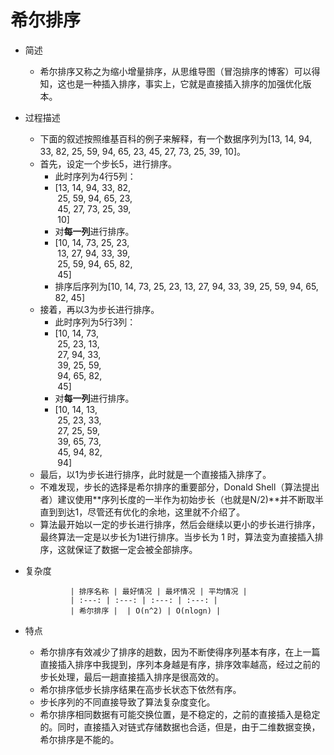 # 希尔排序
- 简述
	- 希尔排序又称之为缩小增量排序，从思维导图（冒泡排序的博客）可以得知，这也是一种插入排序，事实上，它就是直接插入排序的加强优化版本。
- 过程描述
	- 下面的叙述按照维基百科的例子来解释，有一个数据序列为[13, 14, 94, 33, 82, 25, 59, 94, 65, 23, 45, 27, 73, 25, 39, 10]。
	- 首先，设定一个步长5，进行排序。
		- 此时序列为4行5列：
		- [13, 14, 94, 33, 82,<br>&nbsp;25, 59, 94, 65, 23, <br>&nbsp;45, 27, 73, 25, 39, <br> &nbsp;10]
		- 对**每一列**进行排序。
		- [10, 14, 73, 25, 23,<br>&nbsp;13, 27, 94, 33, 39, <br>&nbsp;25, 59, 94, 65, 82, <br> &nbsp;45]
		- 排序后序列为[10, 14, 73, 25, 23, 13, 27, 94, 33, 39, 25, 59, 94, 65, 82, 45]
	- 接着，再以3为步长进行排序。
		- 此时序列为5行3列：
		- [10, 14, 73,<br>&nbsp;25, 23, 13, <br>&nbsp;27, 94, 33, <br>&nbsp;39, 25, 59, <br>&nbsp;94, 65, 82, <br>&nbsp;45]
		- 对**每一列**进行排序。
		- [10, 14, 13,<br>&nbsp;25, 23, 33, <br>&nbsp;27, 25, 59, <br>&nbsp;39, 65, 73, <br>&nbsp;45, 94, 82, <br>&nbsp;94]
	- 最后，以1为步长进行排序，此时就是一个直接插入排序了。
	- 不难发现，步长的选择是希尔排序的重要部分，Donald Shell（算法提出者）建议使用**序列长度的一半作为初始步长（也就是N/2)**并不断取半直到到达1，尽管还有优化的余地，这里就不介绍了。
	- 算法最开始以一定的步长进行排序，然后会继续以更小的步长进行排序，最终算法一定是以步长为1进行排序。当步长为 1 时，算法变为直接插入排序，这就保证了数据一定会被全部排序。
- 复杂度

				| 排序名称 | 最好情况 | 最坏情况 | 平均情况 |
				| :---: | :---: | :---: | :---: |
				| 希尔排序 |  | O(n^2) | O(nlogn) |
- 特点
	- 希尔排序有效减少了排序的趟数，因为不断使得序列基本有序，在上一篇直接插入排序中我提到，序列本身越是有序，排序效率越高，经过之前的步长处理，最后一趟直接插入排序是很高效的。
	- 希尔排序低步长排序结果在高步长状态下依然有序。
	- 步长序列的不同直接导致了算法复杂度变化。
	- 希尔排序相同数据有可能交换位置，是不稳定的，之前的直接插入是稳定的。同时，直接插入对链式存储数据也合适，但是，由于二维数据变换，希尔排序是不能的。
		